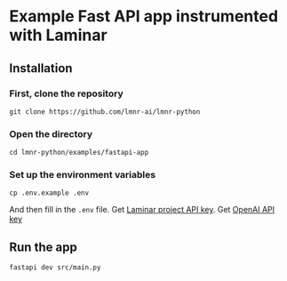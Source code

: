 # Example Fast API app instrumented with Laminar

## Installation

### First, clone the repository

```
git clone https://github.com/lmnr-ai/lmnr-python
```

### Open the directory

```
cd lmnr-python/examples/fastapi-app
```

### Set up the environment variables

```
cp .env.example .env
```

And then fill in the `.env` file. Get [Laminar project API key](https://docs.lmnr.ai/tracing/introduction#2-initialize-laminar-in-your-application). Get [OpenAI API key](https://platform.openai.com/api-keys)

## Run the app

```
fastapi dev src/main.py
```